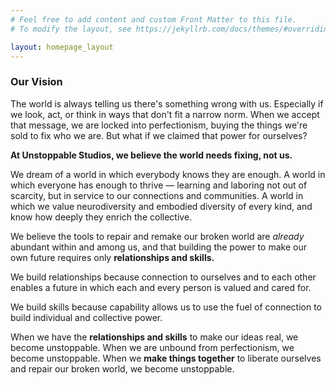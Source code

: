 ```yaml
---
# Feel free to add content and custom Front Matter to this file.
# To modify the layout, see https://jekyllrb.com/docs/themes/#overriding-theme-defaults

layout: homepage_layout
---
```

### Our Vision

The world is always telling us there's something wrong with us. Especially if we look, act, or think in ways that don't fit a narrow norm. When we accept that message, we are locked into perfectionism, buying the things we're sold to fix who we are. But what if we claimed that power for ourselves?

**At Unstoppable Studios, we believe the world needs fixing, not us.**

We dream of a world in which everybody knows they are enough. A world in which everyone has enough to thrive — learning and laboring not out of scarcity, but in service to our connections and communities. A world in which we value neurodiversity and embodied diversity of every kind, and know how deeply they enrich the collective. 

We believe the tools to repair and remake our broken world are *already* abundant within and among us, and that building the power to make our own future requires only **relationships and skills.**

We build relationships because connection to ourselves and to each other enables a future in which each and every person is valued and cared for. 

We build skills because capability allows us to use the fuel of connection to build individual and collective power.

When we have the **relationships and skills** to make our ideas real, we become unstoppable. When we are unbound from perfectionism, we become unstoppable. When we **make things together** to liberate ourselves and repair our broken world, we become unstoppable.